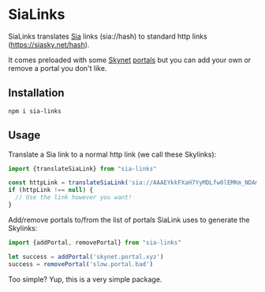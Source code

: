 # SiaLinks
SiaLinks translates [Sia](https://sia.tech/) links (sia://hash) to standard http links (https://siasky.net/hash).

It comes preloaded with some [Skynet](https://blog.sia.tech/skynet-bdf0209d6d34) [portals](https://siasky.net/) but you can add your own or remove a portal you don't like.

## Installation

```shell script
npm i sia-links
```

## Usage

Translate a Sia link to a normal http link (we call these Skylinks):
```javascript
import {translateSiaLink} from "sia-links"

const httpLink = translateSiaLink('sia://AAAEYkkFXaH7YyMDLfw0lEMKm_NDAmvpoq7NurZeQ22Yrg')
if (httpLink !== null) {
  // Use the link however you want!
}
```

Add/remove portals to/from the list of portals SiaLink uses to generate the Skylinks:
```javascript
import {addPortal, removePortal} from "sia-links"

let success = addPortal('skynet.portal.xyz')
success = removePortal('slow.portal.bad')
```

Too simple? Yup, this is a very simple package.
